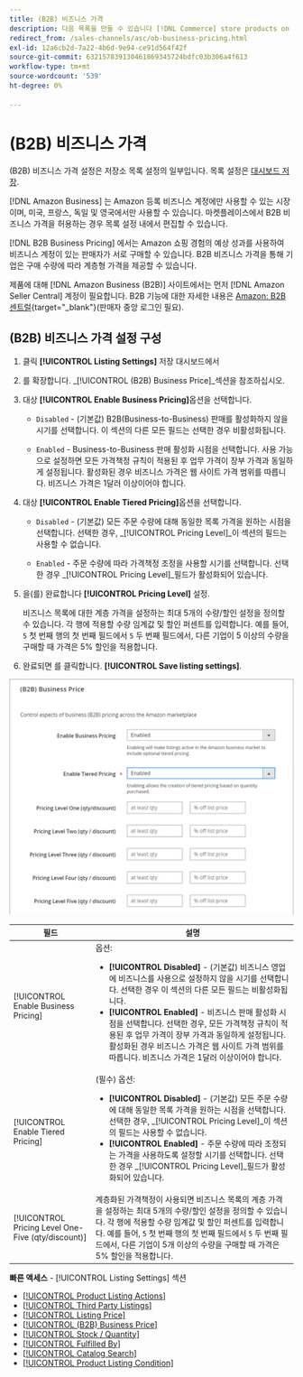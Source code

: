 ```yaml
---
title: (B2B) 비즈니스 가격
description: 다음 목록을 만들 수 있습니다 [!DNL Commerce] store products on the Amazon Business (B2B) site by enabling business in your Amazon [!DNL Seller Central] 계정이 필요합니다.
redirect_from: /sales-channels/asc/ob-business-pricing.html
exl-id: 12a6cb2d-7a22-4b6d-9e94-ce91d564f42f
source-git-commit: 632157839130461869345724bdfc03b306a4f613
workflow-type: tm+mt
source-wordcount: '539'
ht-degree: 0%

---
```


# (B2B) 비즈니스 가격

(B2B) 비즈니스 가격 설정은 저장소 목록 설정의 일부입니다. 목록 설정은 [대시보드 저장](./amazon-store-dashboard.md).

[!DNL Amazon Business] 는 Amazon 등록 비즈니스 계정에만 사용할 수 있는 시장이며, 미국, 프랑스, 독일 및 영국에서만 사용할 수 있습니다. 마켓플레이스에서 B2B 비즈니스 가격을 허용하는 경우 목록 설정 내에서 편집할 수 있습니다.

[!DNL B2B Business Pricing] 에서는 Amazon 쇼핑 경험의 예상 성과를 사용하여 비즈니스 계정이 있는 판매자가 서로 구매할 수 있습니다. B2B 비즈니스 가격을 통해 기업은 구매 수량에 따라 계층형 가격을 제공할 수 있습니다.

제품에 대해 [!DNL Amazon Business (B2B)] 사이트에서는 먼저 [!DNL Amazon Seller Central] 계정이 필요합니다. B2B 기능에 대한 자세한 내용은 [Amazon: B2B 센트럴](https://sellercentral.amazon.com/gp/help/G202161480/){target=&quot;_blank&quot;}(판매자 중앙 로그인 필요).

## (B2B) 비즈니스 가격 설정 구성

1. 클릭 **[!UICONTROL Listing Settings]** 저장 대시보드에서

1. 를 확장합니다. _[!UICONTROL (B2B) Business Price]_섹션을 참조하십시오.

1. 대상 **[!UICONTROL Enable Business Pricing]**&#x200B;옵션을 선택합니다.

   - `Disabled` - (기본값) B2B(Business-to-Business) 판매를 활성화하지 않을 시기를 선택합니다. 이 섹션의 다른 모든 필드는 선택한 경우 비활성화됩니다.

   - `Enabled` - Business-to-Business 판매 활성화 시점을 선택합니다. 사용 가능으로 설정하면 모든 가격책정 규칙이 적용된 후 업무 가격이 장부 가격과 동일하게 설정됩니다. 활성화된 경우 비즈니스 가격은 웹 사이트 가격 범위를 따릅니다. 비즈니스 가격은 1달러 이상이어야 합니다.

1. 대상 **[!UICONTROL Enable Tiered Pricing]**&#x200B;옵션을 선택합니다.

   - `Disabled` - (기본값) 모든 주문 수량에 대해 동일한 목록 가격을 원하는 시점을 선택합니다. 선택한 경우, _[!UICONTROL Pricing Level]_이 섹션의 필드는 사용할 수 없습니다.

   - `Enabled` - 주문 수량에 따라 가격책정 조정을 사용할 시기를 선택합니다. 선택한 경우 _[!UICONTROL Pricing Level]_필드가 활성화되어 있습니다.

1. 을(를) 완료합니다 **[!UICONTROL Pricing Level]** 설정.

   비즈니스 목록에 대한 계층 가격을 설정하는 최대 5개의 수량/할인 설정을 정의할 수 있습니다. 각 행에 적용할 수량 임계값 및 할인 퍼센트를 입력합니다. 예를 들어, `5` 첫 번째 행의 첫 번째 필드에서 `5` 두 번째 필드에서, 다른 기업이 5 이상의 수량을 구매할 때 가격은 5% 할인을 적용합니다.

1. 완료되면 를 클릭합니다. **[!UICONTROL Save listing settings]**.

![Amazon 비즈니스 가격(B2B)](assets/amazon-business-pricing.png)

| 필드 | 설명 |
|--- |--- |
| [!UICONTROL Enable Business Pricing] | 옵션: <ul><li>**[!UICONTROL Disabled]** - (기본값) 비즈니스 영업에 비즈니스를 사용으로 설정하지 않을 시기를 선택합니다. 선택한 경우 이 섹션의 다른 모든 필드는 비활성화됩니다.</li><li>**[!UICONTROL Enabled]** - 비즈니스 판매 활성화 시점을 선택합니다. 선택한 경우, 모든 가격책정 규칙이 적용된 후 업무 가격이 장부 가격과 동일하게 설정됩니다. 활성화된 경우 비즈니스 가격은 웹 사이트 가격 범위를 따릅니다. 비즈니스 가격은 1달러 이상이어야 합니다.</li></ul> |
| [!UICONTROL Enable Tiered Pricing] | (필수) 옵션: <ul><li>**[!UICONTROL Disabled]** - (기본값) 모든 주문 수량에 대해 동일한 목록 가격을 원하는 시점을 선택합니다. 선택한 경우, _[!UICONTROL Pricing Level]_이 섹션의 필드는 사용할 수 없습니다.</li><li>**[!UICONTROL Enabled]** - 주문 수량에 따라 조정되는 가격을 사용하도록 설정할 시기를 선택합니다. 선택한 경우 _[!UICONTROL Pricing Level]_필드가 활성화되어 있습니다.</li></ul> |
| [!UICONTROL Pricing Level One-Five (qty/discount)] | 계층화된 가격책정이 사용되면 비즈니스 목록의 계층 가격을 설정하는 최대 5개의 수량/할인 설정을 정의할 수 있습니다. 각 행에 적용할 수량 임계값 및 할인 퍼센트를 입력합니다. 예를 들어, `5` 첫 번째 행의 첫 번째 필드에서 `5` 두 번째 필드에서, 다른 기업이 5개 이상의 수량을 구매할 때 가격은 5% 할인을 적용합니다. |

**빠른 액세스** - [!UICONTROL Listing Settings] 섹션

- [[!UICONTROL Product Listing Actions]](./product-listing-actions.md)
- [[!UICONTROL Third Party Listings]](./third-party-listing-settings.md)
- [[!UICONTROL Listing Price]](./listing-price.md)
- [[!UICONTROL (B2B) Business Price]](./business-pricing.md)
- [[!UICONTROL Stock / Quantity]](./stock-quantity.md)
- [[!UICONTROL Fulfilled By]](./fulfilled-by.md)
- [[!UICONTROL Catalog Search]](./catalog-search.md)
- [[!UICONTROL Product Listing Condition]](./product-listing-condition.md)
